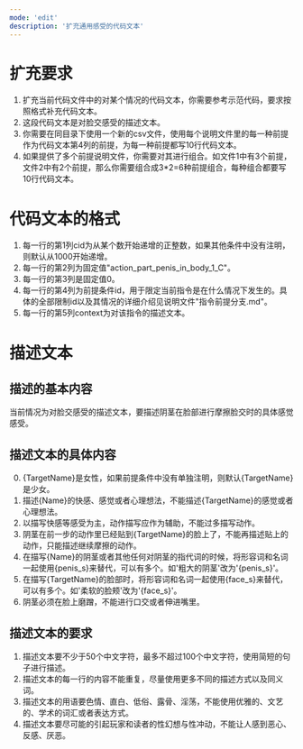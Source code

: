 ```yaml
---
mode: 'edit'
description: '扩充通用感受的代码文本'
---
```

# 扩充要求
1. 扩充当前代码文件中的对某个情况的代码文本，你需要参考示范代码，要求按照格式补充代码文本。
2. 这段代码文本是对脸交感受的描述文本。
3. 你需要在同目录下使用一个新的csv文件，使用每个说明文件里的每一种前提作为代码文本第4列的前提，为每一种前提都写10行代码文本。
4. 如果提供了多个前提说明文件，你需要对其进行组合。如文件1中有3个前提，文件2中有2个前提，那么你需要组合成3*2=6种前提组合，每种组合都要写10行代码文本。
# 代码文本的格式
1. 每一行的第1列cid为从某个数开始递增的正整数，如果其他条件中没有注明，则默认从1000开始递增。
2. 每一行的第2列为固定值"action_part_penis_in_body_1_C"。
3. 每一行的第3列是固定值0。
4. 每一行的第4列为前提条件id，用于限定当前指令是在什么情况下发生的。具体的全部限制id以及其情况的详细介绍见说明文件"指令前提分支.md"。
5. 每一行的第5列context为对该指令的描述文本。
# 描述文本
## 描述的基本内容
当前情况为对脸交感受的描述文本，要描述阴茎在脸部进行摩擦脸交时的具体感觉感受。
## 描述文本的具体内容
0. {TargetName}是女性，如果前提条件中没有单独注明，则默认{TargetName}是少女。
1. 描述{Name}的快感、感觉或者心理想法，不能描述{TargetName}的感觉或者心理想法。
2. 以描写快感等感受为主，动作描写应作为辅助，不能过多描写动作。
3. 阴茎在前一步的动作里已经贴到{TargetName}的脸上了，不能再描述贴上的动作，只能描述继续摩擦的动作。
4. 在描写{Name}的阴茎或者其他任何对阴茎的指代词的时候，将形容词和名词一起使用{penis_s}来替代，可以有多个。如'粗大的阴茎'改为'{penis_s}'。
5. 在描写{TargetName}的脸部时，将形容词和名词一起使用{face_s}来替代，可以有多个。如'柔软的脸颊'改为'{face_s}'。
6. 阴茎必须在脸上磨蹭，不能进行口交或者伸进嘴里。
## 描述文本的要求
1. 描述文本要不少于50个中文字符，最多不超过100个中文字符，使用简短的句子进行描述。
2. 描述文本的每一行的内容不能重复，尽量使用更多不同的描述方式以及同义词。
3. 描述文本的用语要色情、直白、低俗、露骨、淫荡，不能使用优雅的、文艺的、学术的词汇或者表达方式。
4. 描述文本要尽可能的引起玩家和读者的性幻想与性冲动，不能让人感到恶心、反感、厌恶。

